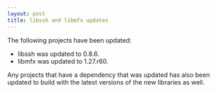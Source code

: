 ```yaml
---
layout: post
title: libssh and libmfx updates
---
```


The following projects have been updated:
* libssh was updated to 0.8.6.
* libmfx was updated to 1.27.r60.

Any projects that have a dependency that was updated has also been updated to build with the latest versions of the new libraries as well.
